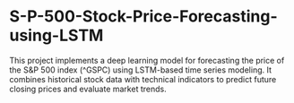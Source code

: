 # S-P-500-Stock-Price-Forecasting-using-LSTM

This project implements a deep learning model for forecasting the price of the S&P 500 index (^GSPC) using LSTM-based time series modeling. It combines historical stock data with technical indicators to predict future closing prices and evaluate market trends.
